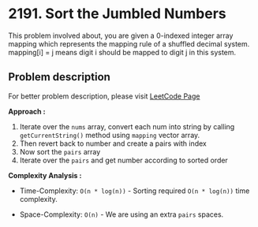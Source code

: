 # 2191. Sort the Jumbled Numbers

This problem involved about, you are given a 0-indexed integer array mapping which represents the mapping rule of a shuffled decimal system. mapping[i] = j means digit i should be mapped to digit j in this system.<br/>

## Problem description

For better problem description, please visit [LeetCode Page](https://leetcode.com/problems/sort-the-jumbled-numbers/description)

**Approach :**<br/>

1. Iterate over the `nums` array, convert each num into string by calling `getCurrentString()` method using `mapping` vector array.
2. Then revert back to number and create a pairs with index
3. Now sort the `pairs` array
4. Iterate over the `pairs` and get number according to sorted order

**Complexity Analysis :**<br/>

-   Time-Complexity: `O(n * log(n))` - Sorting required `O(n * log(n))` time complexity.

-   Space-Complexity: `O(n)` - We are using an extra `pairs` spaces.